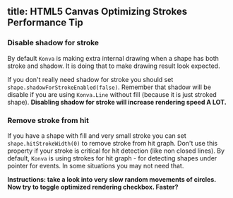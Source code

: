 title: HTML5 Canvas Optimizing Strokes Performance Tip
---

### Disable shadow for stroke

By default `Konva` is making extra internal drawing when a shape has both stroke and shadow. It is doing that to make drawing result look expected. 

If you don't really need shadow for stroke you should set `shape.shadowForStrokeEnabled(false)`. Remember that shadow will be disable if you are using `Konva.Line` without fill (because it is just stroked shape). **Disabling shadow for stroke will increase rendering speed A LOT.**


### Remove stroke from hit

If you have a shape with fill and very small stroke you can set `shape.hitStrokeWidth(0)` to remove stroke from hit graph.
Don't use this property if your stroke is critical for hit detection (like non closed lines). By default, `Konva` is using strokes for hit graph - for detecting shapes under pointer for events. In some situations you may not need that.


**Instructions: take a look into very slow random movements of circles. Now try to toggle optimized rendering checkbox. Faster?**

<!-- {% iframe /downloads/code/performance/Optimize_Strokes.html %}

{% include_code Konva Optimizing Strokes Demo performance/Optimize_Strokes.html %} -->
